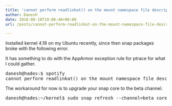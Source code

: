 ```yaml
---
title: 'cannot perform readlinkat() on the mount namespace file descriptor of the init process: Permission denied'
author: Danesh
date: 2018-08-18T19:00:48+00:00
url: /posts/cannot-perform-readlinkat-on-the-mount-namespace-file-descriptor-of-the-init-process-permission-denied/

---
```

Installed kernel 4.18 on my Ubuntu recently, since then snap packages broke with the following error.

It has something to do with the AppArmor exception rule for ptrace for what I could gather.

<pre class="toolbar-overlay:false nums:false lang:sh decode:true ">danesh@hades:$ spotify
cannot perform readlinkat() on the mount namespace file descriptor of the init process: Permission denied</pre>

The workaround for now is to upgrade your snap core to the beta channel.

<pre class="nums:false lang:sh decode:true ">danesh@hades:~/kernel$ sudo snap refresh --channel=beta core</pre>

&nbsp;